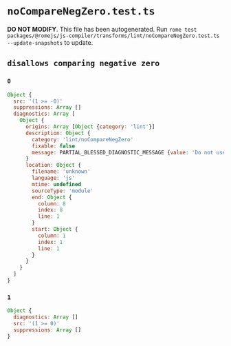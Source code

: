 # `noCompareNegZero.test.ts`

**DO NOT MODIFY**. This file has been autogenerated. Run `rome test packages/@romejs/js-compiler/transforms/lint/noCompareNegZero.test.ts --update-snapshots` to update.

## `disallows comparing negative zero`

### `0`

```javascript
Object {
  src: '(1 >= -0)'
  suppressions: Array []
  diagnostics: Array [
    Object {
      origins: Array [Object {category: 'lint'}]
      description: Object {
        category: 'lint/noCompareNegZero'
        fixable: false
        message: PARTIAL_BLESSED_DIAGNOSTIC_MESSAGE {value: 'Do not use the \'>=\' operator to compare against -0'}
      }
      location: Object {
        filename: 'unknown'
        language: 'js'
        mtime: undefined
        sourceType: 'module'
        end: Object {
          column: 8
          index: 8
          line: 1
        }
        start: Object {
          column: 1
          index: 1
          line: 1
        }
      }
    }
  ]
}
```

### `1`

```javascript
Object {
  diagnostics: Array []
  src: '(1 >= 0)'
  suppressions: Array []
}
```
